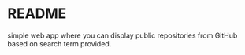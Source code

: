 # README

simple web app where you can display public repositories from GitHub based on search term provided.
